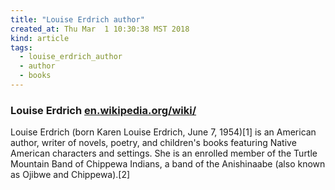 ```yaml
---
title: "Louise Erdrich author"
created_at: Thu Mar  1 10:30:38 MST 2018
kind: article
tags:
  - louise_erdrich_author
  - author
  - books
---
```


<h3>
  Louise Erdrich
  <a href="https://en.wikipedia.org/wiki/Louise_Erdrich" target="_blank">en.wikipedia.org/wiki/</a>
</h3>

Louise Erdrich (born Karen Louise Erdrich, June 7, 1954)[1] is an American
author, writer of novels, poetry, and children's books featuring Native
American characters and settings. She is an enrolled member of the
Turtle Mountain Band of Chippewa Indians, a band of the Anishinaabe
(also known as Ojibwe and Chippewa).[2]

<!--
html boilerplate
<a href="" target="_blank"></a>
<a name=""></a>
<img src="" width="400px">
<ul>
  <li></li>
</ul>
<pre>
</pre>
<p style="margin-bottom: 2em;"></p>
<hr style="border: 0; height: 3px; background: #333; background-image: linear-gradient(to right, #ccc, #333, #ccc);">
<pre><code>
</code></pre>
<math xmlns='http://www.w3.org/1998/Math/MathML' display='block'>
</math>
-->
